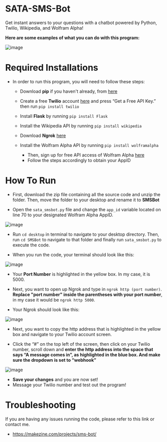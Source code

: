 # SATA-SMS-Bot
Get instant answers to your questions with a chatbot powered by Python, Twilio, Wikipedia, and Wolfram Alpha!

**Here are some examples of what you can do with this program:**

![image](https://user-images.githubusercontent.com/43652410/96403035-59467d80-11a5-11eb-84b9-68a55843c990.png)


# Required Installations

- In order to run this program, you will need to follow these steps:

    - Download **pip** if you haven't already, from [here](https://pip.pypa.io/en/stable/installing/)
    - Create a free **Twilio** account [here](https://www.twilio.com/) and press “Get a Free API Key.”
      then run `pip install twilio`
    - Install **Flask** by running `pip install Flask`
    - Install the Wikipedia API by running `pip install wikipedia`
    - Download **Ngrok** [here](https://ngrok.com/)
    - Install the Wolfram Alpha API by running `pip install wolframalpha`
    
        - Then, sign up for free API access of Wolfram Alpha [here](https://products.wolframalpha.com/api/)
        - Follow the steps accordingly to obtain your AppID
    
# How To Run

   - First, download the zip file containing all the source code and unzip the folder. Then, move the folder to your desktop and rename it to **SMSBot**
   
   - Open the `sata_smsbot.py` file and change the `app_id` variable located on line 70 to your designated Wolfram Alpha AppID.
   
   ![image](https://user-images.githubusercontent.com/43652410/96403845-53ea3280-11a7-11eb-87dc-ca8920d37e34.png)
   
   - Run `cd desktop` in terminal to navigate to your desktop directory. Then, run `cd SMSBot` to navigate to that folder and finally run `sata_smsbot.py` to execute the code.
   
   - When you run the code, your terminal should look like this:
   
   ![image](https://user-images.githubusercontent.com/43652410/96400763-9740a300-119f-11eb-9470-e5b4d90f876d.png)
   
   - Your **Port Number** is highlighted in the yellow box. In my case, it is 5000.
   
   - Next, you want to open up Ngrok and type in `ngrok http (port number)`. **Replace "port number" inside the parentheses with your port number**, in my case it would be `ngrok http 5000`. 
   
   - Your Ngrok should look like this: 
   
   ![image](https://user-images.githubusercontent.com/43652410/96400827-cb1bc880-119f-11eb-8de4-2270c92b17ae.png)
   
   - Next, you want to copy the http address that is highlighted in the yellow box and navigate to your Twilio account screen. 
   
   - Click the “#” on the top left of the screen, then click on your Twilio number, scroll down and **enter the http address into the space that says “A message comes in”, as highlighted in the blue box. And make sure the dropdown is set to “webhook”** 
   
   
   ![image](https://user-images.githubusercontent.com/43652410/96400932-146c1800-11a0-11eb-97ee-5f6d23959d9e.png)
            

   - **Save your changes** and you are now set!
   - Message your Twilio number and test out the program!


# Troubleshooting

If you are having any issues running the code, please refer to this link or contact me. 
    
   - https://makezine.com/projects/sms-bot/
